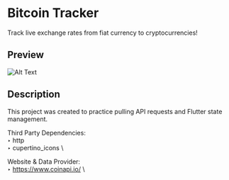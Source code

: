 # Bitcoin Tracker

Track live exchange rates from fiat currency to cryptocurrencies!

## Preview
![Alt Text](https://i.imgur.com/sMqVgfs.gif)

## Description

This project was created to practice pulling API requests and Flutter state management.

Third Party Dependencies:\
‣ http \
‣ cupertino_icons \

Website & Data Provider:\
‣ https://www.coinapi.io/ \
